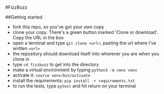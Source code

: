 #FizzBuzz

##Getting started

- fork this repo, so you've got your own copy
- clone your copy. There's a green button marked 'Clone or download'. Copy the URL in the box
- open a terminal and type `git clone <url>`, pasting the url where I've written `<url>`
- the repository should download itself into wherever you are when you clone in
- type `cd fizzbuzz` to get into the directory
- make a virtual environment by typing `python3 -m venv venv`
- activate it: `source venv/bin/activate`
- install the requirements: `pip install -r requirements.txt`
- to run the tests, type `pytest` and hit return on your terminal